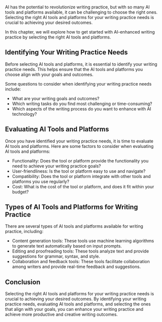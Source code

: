 
AI has the potential to revolutionize writing practice, but with so many AI tools and platforms available, it can be challenging to choose the right ones. Selecting the right AI tools and platforms for your writing practice needs is crucial to achieving your desired outcomes.

In this chapter, we will explore how to get started with AI-enhanced writing practice by selecting the right AI tools and platforms.

Identifying Your Writing Practice Needs
---------------------------------------

Before selecting AI tools and platforms, it is essential to identify your writing practice needs. This helps ensure that the AI tools and platforms you choose align with your goals and outcomes.

Some questions to consider when identifying your writing practice needs include:

* What are your writing goals and outcomes?
* Which writing tasks do you find most challenging or time-consuming?
* Which aspects of the writing process do you want to enhance with AI technology?

Evaluating AI Tools and Platforms
---------------------------------

Once you have identified your writing practice needs, it is time to evaluate AI tools and platforms. Here are some factors to consider when evaluating AI tools and platforms:

* Functionality: Does the tool or platform provide the functionality you need to achieve your writing practice goals?
* User-friendliness: Is the tool or platform easy to use and navigate?
* Compatibility: Does the tool or platform integrate with other tools and platforms you use regularly?
* Cost: What is the cost of the tool or platform, and does it fit within your budget?

Types of AI Tools and Platforms for Writing Practice
----------------------------------------------------

There are several types of AI tools and platforms available for writing practice, including:

* Content generation tools: These tools use machine learning algorithms to generate text automatically based on input prompts.
* Editing and proofreading tools: These tools analyze text and provide suggestions for grammar, syntax, and style.
* Collaboration and feedback tools: These tools facilitate collaboration among writers and provide real-time feedback and suggestions.

Conclusion
----------

Selecting the right AI tools and platforms for your writing practice needs is crucial to achieving your desired outcomes. By identifying your writing practice needs, evaluating AI tools and platforms, and selecting the ones that align with your goals, you can enhance your writing practice and achieve more productive and creative writing outcomes.
